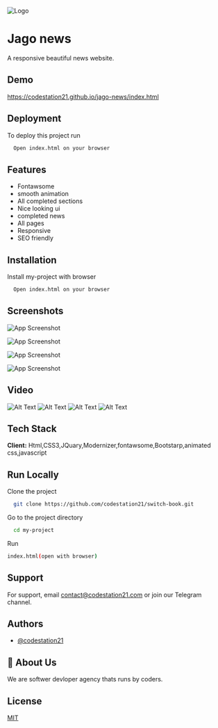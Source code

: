
![Logo](https://firebasestorage.googleapis.com/v0/b/codestation21-42e53.appspot.com/o/CodeStation-21-logo.jpg?alt=media&token=b944de69-81fd-436a-85a8-96d693aa13cb)


# Jago news

A responsive beautiful news website.

## Demo

https://codestation21.github.io/jago-news/index.html

## Deployment

To deploy this project run

```bash
  Open index.html on your browser
```


## Features

- Fontawsome
- smooth animation
- All completed sections
- Nice looking ui
- completed news 
- All pages 
- Responsive 
- SEO friendly
## Installation

Install my-project with browser

```bash
  Open index.html on your browser
```
    
## Screenshots

![App Screenshot](https://firebasestorage.googleapis.com/v0/b/codestation21-42e53.appspot.com/o/jago%204.jpeg?alt=media&token=3cbf5602-24ff-48e4-9301-0967d55a9316)

![App Screenshot](https://firebasestorage.googleapis.com/v0/b/codestation21-42e53.appspot.com/o/jago3.jpeg?alt=media&token=13d86e42-5eb9-4122-883a-8f188ddb2f00)


![App Screenshot](https://firebasestorage.googleapis.com/v0/b/codestation21-42e53.appspot.com/o/jago2.jpeg?alt=media&token=e0dea4fc-8e33-4f03-8b58-32f7e38d2fb2)


![App Screenshot](https://firebasestorage.googleapis.com/v0/b/codestation21-42e53.appspot.com/o/jago1.jpeg?alt=media&token=c443a3ae-fded-4280-8f84-8ed0f7d0fa80)







## Video

![Alt Text](https://media.giphy.com/media/ISnDXdomnxJoIKdoxW/giphy.gif)
![Alt Text](https://media.giphy.com/media/ACanGSypUIFrCsHEZL/giphy.gif)
![Alt Text](https://media.giphy.com/media/vCKp0Zu3fN7i2ivg47/giphy.gif)
![Alt Text](https://media.giphy.com/media/qlSzKNBLU522URXc2N/giphy.gif)
## Tech Stack

**Client:** 
Html,CSS3,JQuary,Modernizer,fontawsome,Bootstarp,animated css,javascript




## Run Locally

Clone the project

```bash
  git clone https://github.com/codestation21/switch-book.git
```

Go to the project directory

```bash
  cd my-project
```
Run
```bash
index.html(open with browser)
```


## Support

For support, email contact@codestation21.com or join our Telegram channel.


## Authors

- [@codestation21](https://www.github.com/codestation21)


## 🚀 About Us
We are softwer devloper agency thats runs by coders.


## License

[MIT](https://codestation21.com/licences)

